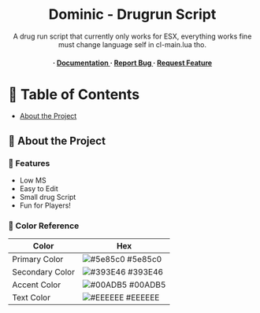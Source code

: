 <div align='center'>

<h1>Dominic - Drugrun Script</h1>
<p>A drug run script that currently only works for ESX, everything works fine must change language self in cl-main.lua tho.</p>

<h4> <span> · </span> <a href="https://github.com/fisken01/fnDominic/blob/master/README.md"> Documentation </a> <span> · </span> <a href="https://github.com/fisken01/fnDominic/issues"> Report Bug </a> <span> · </span> <a href="https://github.com/fisken01/fnDominic/issues"> Request Feature </a> </h4>


</div>

# :notebook_with_decorative_cover: Table of Contents

- [About the Project](#star2-about-the-project)


## :star2: About the Project

### :dart: Features
- Low MS
- Easy to Edit
- Small drug Script
- Fun for Players!


### :art: Color Reference
| Color | Hex |
| --------------- | ---------------------------------------------------------------- |
| Primary Color | ![#5e85c0](https://via.placeholder.com/10/5e85c0?text=+) #5e85c0 |
| Secondary Color | ![#393E46](https://via.placeholder.com/10/393E46?text=+) #393E46 |
| Accent Color | ![#00ADB5](https://via.placeholder.com/10/00ADB5?text=+) #00ADB5 |
| Text Color | ![#EEEEEE](https://via.placeholder.com/10/EEEEEE?text=+) #EEEEEE |
